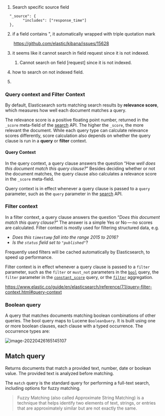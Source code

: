

1. Search  specific source field

``` dsl
  "_source": {
        "includes": ["response_time"]
  },
```





2. if a field contains ", it automatically wrapped with triple quotation mark

   ​	https://github.com/elastic/kibana/issues/15628

3. it seems like it cannot search in field request since it is not indexed.

   1. Cannot search on field [request] since it is not indexed.

4. how to search on not indexed field.
5. 



### Query context and Filter Context



By default, Elasticsearch sorts matching search results by **relevance score**, which measures how well each document matches a query.

The relevance score is a positive floating point number, returned in the `_score` meta-field of the [search](https://www.elastic.co/guide/en/elasticsearch/reference/7.1/search-request-body.html) API. The higher the `_score`, the more relevant the document. While each query type can calculate relevance scores differently, score calculation also depends on whether the query clause is run in a **query** or **filter** context.



#### Query Context

In the query context, a query clause answers the question “*How well does this document match this query clause?*” Besides deciding whether or not the document matches, the query clause also calculates a relevance score in the `_score` meta-field.

Query context is in effect whenever a query clause is passed to a `query` parameter, such as the `query` parameter in the [search](https://www.elastic.co/guide/en/elasticsearch/reference/7.1/search-request-body.html) API.



### Filter context

In a filter context, a query clause answers the question “*Does this document match this query clause?*” The answer is a simple Yes or No — no scores are calculated. Filter context is mostly used for filtering structured data, e.g.





- *Does this `timestamp` fall into the range 2015 to 2016?*
- *Is the `status` field set to `"published"`*?



Frequently used filters will be cached automatically by Elasticsearch, to speed up performance.

Filter context is in effect whenever a query clause is passed to a `filter` parameter, such as the `filter` or `must_not` parameters in the [`bool`](https://www.elastic.co/guide/en/elasticsearch/reference/7.1/query-dsl-bool-query.html) query, the `filter` parameter in the [`constant_score`](https://www.elastic.co/guide/en/elasticsearch/reference/7.1/query-dsl-constant-score-query.html) query, or the [`filter`](https://www.elastic.co/guide/en/elasticsearch/reference/7.1/search-aggregations-bucket-filter-aggregation.html) aggregation.



https://www.elastic.co/guide/en/elasticsearch/reference/7.1/query-filter-context.html#query-context





### Boolean query 

A query that matches documents matching boolean combinations of other queries. The bool query maps to Lucene `BooleanQuery`. It is built using one or more boolean clauses, each clause with a typed occurrence. The occurrence types are:



![image-20220426165145107](/Users/user/playground/share/nrookie.github.io/collections/database/elsticsearch/image-20220426165145107.png)





##  Match query

Returns documents that match a provided text, number, date or boolean value. The provided text is analyzed before matching.

The `match` query is the standard query for performing a full-text search, including options for fuzzy matching.





> Fuzzy Matching (also called Approximate String Matching) is a technique that helps identify two elements of text, strings, or entries that are approximately similar but are not exactly the same.



